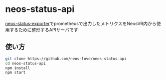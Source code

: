 # neos-status-api
[neos-status-exporter](https://github.com/neos-love/neos-status-exporter)でprometheusで出力したメトリクスをNeosVR内から使用するために整形するAPIサーバです

## 使い方
```bash
git clone https://github.com/neos-love/neos-status-api
cd neos-status-api
npm install
npm start
```

